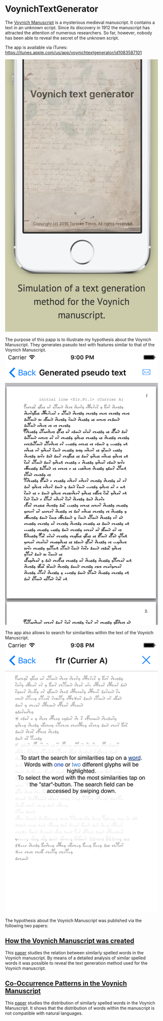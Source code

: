 # VoynichTextGenerator

The <a href="https://en.wikipedia.org/wiki/Voynich_manuscript">Voynich Manuscript</a> is a mysterious medieval manuscript. It contains a text in an unknown script. Since its discovery in 1912 the manuscript has attracted the attention of numerous researchers. So far, however, nobody has been able to reveal the secret of the unknown script.

The app is available via iTunes:
<a href="https://itunes.apple.com/us/app/voynichtextgenerator/id1083587101">https://itunes.apple.com/us/app/voynichtextgenerator/id1083587101</a>

![Page](images/app.jpg)

The purpose of this papp is to illustrate my hypothesis about the Voynich Manuscript. They generates pseudo text with features similar to that of the Voynich Manuscript.
![Page](images/generate_text.png)

The app also allows to search for similarities within the text of the Voynich Manuscript.
![Page](images/search_similarities.png)

The hypothesis about the Voynich Manuscript was published via the following two papers:

<a href="http://arxiv.org/abs/1407.6639">How the Voynich Manuscript was created</a>
------------

This <a href="http://arxiv.org/pdf/1407.6639v3">paper</a> studies the relation between similarly spelled words in the Voynich manuscript. By means of a detailed analysis of similar spelled words it was possible to reveal the text generation method used for the Voynich manuscript.

<a href="http://arxiv.org/abs/1601.07435">Co-Occurrence Patterns in the Voynich Manuscript</a>
------------

This <a href="http://arxiv.org/pdf/1601.07435v2">paper</a> studies the distribution of similarly spelled words in the Voynich Manuscript. It shows that the distribution of words within the manuscript is not compatible with natural languages.